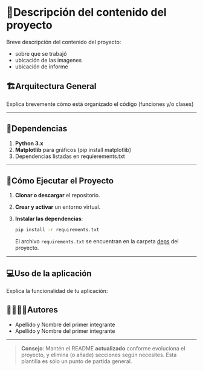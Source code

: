 # 🐍Descripción del contenido del proyecto 

Breve descripción del contenido del proyecto:

- sobre que se trabajó
- ubicación de las imagenes 
- ubicación de informe

 
## 🏗Arquitectura General

Explica brevemente cómo está organizado el código (funciones y/o clases)


---
## 📑Dependencias

1. **Python 3.x**
2. **Matplotlib** para gráficos (pip install matplotlib)
5. Dependencias listadas en requierements.txt

---
## 🚀Cómo Ejecutar el Proyecto
1. **Clonar o descargar** el repositorio.

2. **Crear y activar** un entorno virtual.

3. **Instalar las dependencias**:
   ```bash
   pip install -r requirements.txt
   ```
   El archivo `requirements.txt` se encuentran en la carpeta [deps](./deps) del proyecto.
---

## 💻Uso de la aplicación

Explica la funcionalidad de tu aplicación:  


## 🙎‍♀️🙎‍♂️Autores

- Apellido y Nombre del primer integrante
- Apellido y Nombre del primer integrante

---

> **Consejo**: Mantén el README **actualizado** conforme evoluciona el proyecto, y elimina (o añade) secciones según necesites. Esta plantilla es sólo un punto de partida general.
